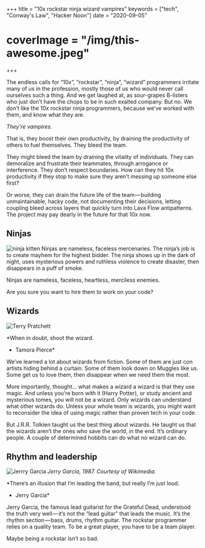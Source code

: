 +++
title = "10x rockstar ninja wizard vampires"
keywords = ["tech", "Conway's Law", "Hacker Noon"]
date = "2020-09-05"
# coverImage = "/img/this-awesome.jpeg"

+++

The endless calls for “10x”, “rockstar”, “ninja”, “wizard” programmers irritate many of us in the profession, mostly those of us who would never call ourselves such a thing. And we get laughed at, as sour-grapes B-listers who just don’t have the chops to be in such exalted company. But no. We don’t like the 10x rockstar ninja programmers, because we’ve worked with them, and know what they are.

*They’re vampires.*

That is, they boost their own productivity, by draining the productivity of others to fuel themselves. They bleed the team.

They might bleed the team by draining the vitality of individuals. They can demoralize and frustrate their teammates, through arrogance or interference. They don’t respect boundaries. How can they hit 10x productivity if they stop to make sure they aren’t messing up someone else first?

Or worse, they can drain the future life of the team — building unmaintainable, hacky code, not documenting their decisions, letting coupling bleed across layers that quickly turn into Lava Flow antipatterns. The project may pay dearly in the future for that 10x now.

## Ninjas
![ninja kitten](/img/ninja-kitten.jpeg)
Ninjas are nameless, faceless mercenaries. The ninja’s job is to create mayhem for the highest bidder. The ninja shows up in the dark of night, uses mysterious powers and ruthless violence to create disaster, then disappears in a puff of smoke.

Ninjas are nameless, faceless, heartless, merciless enemies.

Are you sure you want to hire them to work on your code?

## Wizards
![Terry Pratchett](/img/prachett-senior-wizard.jpeg)

*When in doubt, shoot the wizard.

- Tamora Pierce*

We’ve learned a lot about wizards from fiction. Some of them are just con artists hiding behind a curtain. Some of them look down on Muggles like us. Some get us to love them, then disappear when we need them the most.

More importantly, thought… what makes a wizard a wizard is that they use magic. And unless you’re born with it (Harry Potter), or study ancient and mysterious tomes, you will not be a wizard. Only wizards can understand what other wizards do. Unless your whole team is wizards, you might want to reconsider the idea of using magic rather than proven tech in your code.

But J.R.R. Tolkien taught us the best thing about wizards. He taught us that the wizards aren’t the ones who save the world, in the end. It’s ordinary people. A couple of determined hobbits can do what no wizard can do.

## Rhythm and leadership
![Jerrry Garcia](/img/jerry.jpeg)
*Jerry Garcia, 1987. Courtesy of Wikimedia.*

*There’s an illusion that I’m leading the band, but really I’m just loud.

- Jerry Garcia*

Jerry Garcia, the famous lead guitarist for the Grateful Dead, understood the truth very well — it’s not the “lead guitar” that leads the music. It’s the rhythm section — bass, drums, rhythm guitar. The rockstar programmer relies on a quality team. To be a great player, you have to be a team player.

Maybe being a rockstar isn’t so bad.
